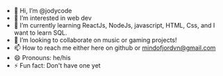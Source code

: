 - 👋 Hi, I’m @jodycode
- 👀 I’m interested in web dev
- 🌱 I’m currently learning ReactJs, NodeJs, javascript, HTML, Css, and I want to learn SQL. 
- 💞️ I’m looking to collaborate on music or gaming projects!
- 📫 How to reach me either here on github or mindofjordvn@gmail.com
- 😄 Pronouns: he/his
- ⚡ Fun fact: Don't have one yet 

<!---
jodycode/jodycode is a ✨ special ✨ repository because its `README.md` (this file) appears on your GitHub profile.
You can click the Preview link to take a look at your changes.
--->
